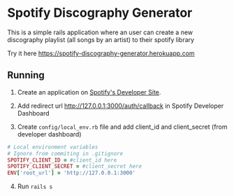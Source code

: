 # Spotify Discography Generator

This is a simple rails application where an user can create a new discography playlist (all songs by an artist) to their spotify library

Try it here https://spotify-discography-generator.herokuapp.com

Running
------

1. Create an application on [Spotify's Developer Site](https://developer.spotify.com/my-applications/).

2. Add redirect url http://127.0.0.1:3000/auth/callback in Spotify Developer Dashboard

3. Create `config/local_env.rb` file and add client_id and client_secret (from developer dashboard)

```ruby
# Local environment variables
# Ignore from commiting in .gitignore
SPOTIFY_CLIENT_ID = #client_id here
SPOTIFY_CLIENT_SECRET = #client_secret here
ENV['root_url'] = 'http://127.0.0.1:3000'
```

4. Run `rails s`
